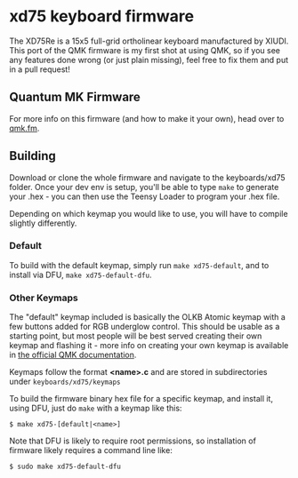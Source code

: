 xd75 keyboard firmware
======================

The XD75Re is a 15x5 full-grid ortholinear keyboard manufactured by XIUDI. This port of the QMK firmware is my first shot at using QMK, so if you see any features done wrong (or just plain missing), feel free to fix them and put in a pull request!

## Quantum MK Firmware

For more info on this firmware (and how to make it your own), head over to [qmk.fm](http://qmk.fm).

## Building

Download or clone the whole firmware and navigate to the keyboards/xd75 folder. Once your dev env is setup, you'll be able to type `make` to generate your .hex - you can then use the Teensy Loader to program your .hex file. 

Depending on which keymap you would like to use, you will have to compile slightly differently.

### Default

To build with the default keymap, simply run `make xd75-default`, and to install via DFU, `make xd75-default-dfu`.

### Other Keymaps

The "default" keymap included is basically the OLKB Atomic keymap with
a few buttons added for RGB underglow control. This should be usable
as a starting point, but most people will be best served creating
their own keymap and flashing it - more info on creating your own
keymap is available in [the official QMK
documentation](https://docs.qmk.fm).

Keymaps follow the format **__\<name\>.c__** and are stored in
subdirectories under `keyboards/xd75/keymaps`

To build the firmware binary hex file for a specific keymap, and
install it, using DFU, just do `make` with a keymap like this:

```
$ make xd75-[default|<name>]
```

Note that DFU is likely to require root permissions, so installation
of firmware likely requires a command line like:

```
$ sudo make xd75-default-dfu
```